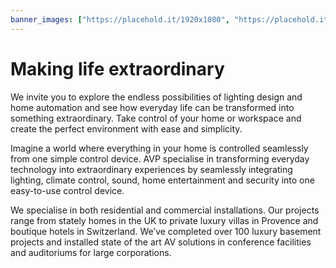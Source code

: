 ```yaml
---
banner_images: ["https://placehold.it/1920x1080", "https://placehold.it/1920x1080", "https://placehold.it/1920x1080"]
---
```


# Making life extraordinary

We invite you to explore the endless possibilities of lighting design and home automation and see how everyday life can be transformed into something extraordinary. Take control of your home or workspace and create the perfect environment with ease and simplicity.

Imagine a world where everything in your home is controlled seamlessly from one simple control device. 
AVP specialise in transforming everyday technology into extraordinary experiences by seamlessly integrating lighting, climate control, sound, home entertainment and security into one easy-to-use control device. 

We specialise in both residential and commercial installations. Our projects range from stately homes in the UK to private luxury villas in Provence and boutique hotels in Switzerland. We’ve completed over 100 luxury basement projects and installed state of the art AV solutions in conference facilities and auditoriums for large corporations.

